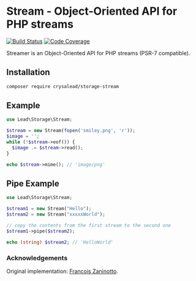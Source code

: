 # Stream - Object-Oriented API for PHP streams

[![Build Status](https://travis-ci.org/crysalead/storage-stream.png?branch=master)](https://travis-ci.org/crysalead/storage-stream)
[![Code Coverage](https://scrutinizer-ci.com/g/crysalead/storage-stream/badges/coverage.png?b=master)](https://scrutinizer-ci.com/g/crysalead/storage-stream/)

Streamer is an Object-Oriented API for PHP streams (PSR-7 compatible).

## Installation

```sh
composer require crysalead/storage-stream
```

## Example

```php
use Lead\Storage\Stream;

$stream = new Stream(fopen('smiley.png', 'r'));
$image = '';
while (!$stream->eof()) {
  $image .= $stream->read();
}

echo $stream->mime(); // 'image/png'
```

## Pipe Example
```php
use Lead\Storage\Stream;

$stream1 = new Stream("Hello");
$stream2 = new Stream("xxxxxWorld");

// copy the contents from the first stream to the second one
$stream1->pipe($stream2);

echo (string) $stream2; // 'HelloWorld'
```

### Acknowledgements

Original implementation: [Francois Zaninotto](https://github.com/fzaninotto/Streamer).